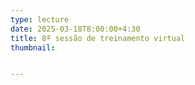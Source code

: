 ```yaml
---
type: lecture
date: 2025-03-18T8:00:00+4:30
title: 8ª sessão de treinamento virtual
thumbnail:


---
```

